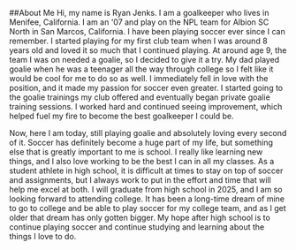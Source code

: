 ##About Me
Hi, my name is Ryan Jenks. I am a goalkeeper who lives in Menifee, California. I am an '07 and play on the NPL team for Albion SC North in San Marcos, California. I have been playing soccer ever since I can remember. I started playing for my first club team when I was around 8 years old and loved it so much that I continued playing. At around age 9, the team I was on needed a goalie, so I decided to give it a try. My dad played goalie when he was a teenager all the way through college so I felt like it would be cool for me to do so as well. I immediately fell in love with the position, and it made my passion for soccer even greater. I started going to the goalie trainings my club offered and eventually began private goalie training sessions. I worked hard and continued seeing improvement, which helped fuel my fire to become the best goalkeeper I could be.

Now, here I am today, still playing goalie and absolutely loving every second of it. Soccer has definitely become a huge part of my life, but something else that is greatly important to me is school. I really like learning new things, and I also love working to be the best I can in all my classes. As a student athlete in high school, it is difficult at times to stay on top of soccer and assignments, but I always work to put in the effort and time that will help me excel at both. I will graduate from high school in 2025, and I am so looking forward to attending college.  It has been a long-time dream of mine to go to college and be able to play soccer for my college team, and as I get older that dream has only gotten bigger. My hope after high school is to continue playing soccer and continue studying and learning about the things I love to do.
